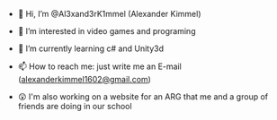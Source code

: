 - 👋 Hi, I’m @Al3xand3rK1mmel (Alexander Kimmel)
- 👀 I’m interested in video games and programing
- 🌱 I’m currently learning c# and Unity3d 
- 📫 How to reach me: just write me an E-mail (alexanderkimmel1602@gmail.com)

- 😲 I'm also working on a website for an ARG that me and a group of friends are doing in our school 
